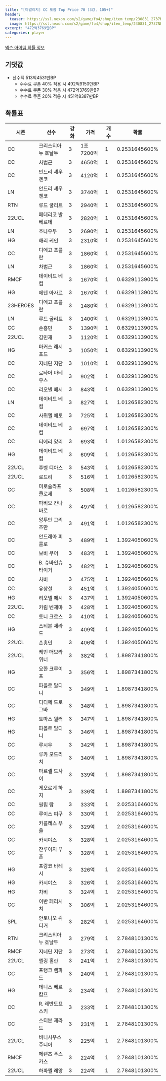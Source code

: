 ```yaml
---
title: "[마일리지] CC 포함 Top Price 70 (3강, 105+)"
header:
  teaser: https://ssl.nexon.com/s2/game/fo4/shop/item_temp/230831_2737NE39PA12/200237005.png
  image: https://ssl.nexon.com/s2/game/fo4/shop/item_temp/230831_2737NE39PA12/200237005.png
excerpt: "472억3769만BP"
categories: player
---
```

[넥슨 아이템 확률 정보](http://iteminfo.nexon.com/probability/fo4?sn=7209)

## 기댓값
- 선수팩 513억4531만BP
  - 수수료 쿠폰 40% 적용 시 492억9150만BP
  - 수수료 쿠폰 30% 적용 시 472억3769만BP
  - 수수료 쿠폰 20% 적용 시 451억8387만BP


## 확률표

|시즌|선수|강화|가격|개수|확률|
|---|---|---|---|---|---|
|CC|크리스티아누 호날두|3|1조7200억|1|0.2531645600%|
|CC|차범근|3|4650억|1|0.2531645600%|
|CC|안드리 셰우첸코|3|4120억|1|0.2531645600%|
|LN|안드리 셰우첸코|3|3740억|1|0.2531645600%|
|RTN|루드 굴리트|3|2940억|1|0.2531645600%|
|22UCL|페데리코 발베르데|3|2820억|1|0.2531645600%|
|LN|호나우두|3|2690억|1|0.2531645600%|
|HG|해리 케인|3|2310억|1|0.2531645600%|
|CC|디에고 포를란|3|1860억|1|0.2531645600%|
|LN|차범근|3|1860억|1|0.2531645600%|
|RMCF|데이비드 베컴|3|1670억|1|0.6329113900%|
|HG|에덴 아자르|3|1670억|1|0.6329113900%|
|23HEROES|디에고 포를란|3|1480억|1|0.6329113900%|
|LN|루드 굴리트|3|1400억|1|0.6329113900%|
|CC|손흥민|3|1390억|1|0.6329113900%|
|22UCL|김민재|3|1120억|1|0.6329113900%|
|HG|마커스 래시포드|3|1050억|1|0.6329113900%|
|CC|지네딘 지단|3|1010억|1|0.6329113900%|
|CC|로타어 마테우스|3|902억|1|0.6329113900%|
|CC|리오넬 메시|3|843억|1|0.6329113900%|
|LN|데이비드 베컴|3|827억|1|1.0126582300%|
|CC|사뮈엘 에토|3|725억|1|1.0126582300%|
|CC|데이비드 베컴|3|697억|1|1.0126582300%|
|CC|티에리 앙리|3|693억|1|1.0126582300%|
|HG|데이비드 베컴|3|609억|1|1.0126582300%|
|22UCL|후벵 디아스|3|543억|1|1.0126582300%|
|22UCL|로드리|3|516억|1|1.0126582300%|
|CC|미로슬라프 클로제|3|508억|1|1.0126582300%|
|CC|파비오 칸나바로|3|497억|1|1.0126582300%|
|CC|앙투안 그리즈만|3|491억|1|1.0126582300%|
|CC|안드레아 피를로|3|489억|1|1.3924050600%|
|CC|보비 무어|3|483억|1|1.3924050600%|
|CC|B. 슈바인슈타이거|3|482억|1|1.3924050600%|
|CC|차비|3|475억|1|1.3924050600%|
|CC|유상철|3|451억|1|1.3924050600%|
|HG|리오넬 메시|3|437억|1|1.3924050600%|
|22UCL|카림 벤제마|3|428억|1|1.3924050600%|
|CC|토니 크로스|3|410억|1|1.3924050600%|
|HG|스티븐 제라드|3|409억|1|1.3924050600%|
|22UCL|손흥민|3|406억|1|1.3924050600%|
|22UCL|케빈 더브라위너|3|382억|1|1.8987341800%|
|HG|요한 크루이프|3|356억|1|1.8987341800%|
|CC|파올로 말디니|3|349억|1|1.8987341800%|
|CC|디디에 드로그바|3|348억|1|1.8987341800%|
|HG|토마스 뮐러|3|347억|1|1.8987341800%|
|HG|파올로 말디니|3|346억|1|1.8987341800%|
|CC|루시우|3|342억|1|1.8987341800%|
|CC|루카 모드리치|3|340억|1|1.8987341800%|
|CC|마르셀 드사이|3|339억|1|1.8987341800%|
|CC|게오르게 하지|3|336억|1|1.8987341800%|
|CC|필립 람|3|333억|1|2.0253164600%|
|CC|루이스 피구|3|330억|1|2.0253164600%|
|CC|카를레스 푸욜|3|329억|1|2.0253164600%|
|CC|카시야스|3|328억|1|2.0253164600%|
|CC|잔루이지 부폰|3|328억|1|2.0253164600%|
|HG|프랑코 바레시|3|326억|1|2.0253164600%|
|HG|카시야스|3|326억|1|2.0253164600%|
|HG|차비|3|324억|1|2.0253164600%|
|CC|이반 페리시치|3|306억|1|2.0253164600%|
|SPL|안토니오 뤼디거|3|282억|1|2.0253164600%|
|RTN|크리스티아누 호날두|3|279억|1|2.7848101300%|
|RMCF|지네딘 지단|3|273억|1|2.7848101300%|
|22UCL|엘링 홀란|3|241억|1|2.7848101300%|
|CC|프랭크 램파드|3|240억|1|2.7848101300%|
|HG|데니스 베르캄프|3|234억|1|2.7848101300%|
|CC|R. 레반도프스키|3|233억|1|2.7848101300%|
|CC|스티븐 제라드|3|231억|1|2.7848101300%|
|22UCL|비니시우스 주니어|3|225억|1|2.7848101300%|
|RMCF|페렌츠 푸스카스|3|224억|1|2.7848101300%|
|22UCL|하파엘 레앙|3|224억|1|2.7848101300%|
